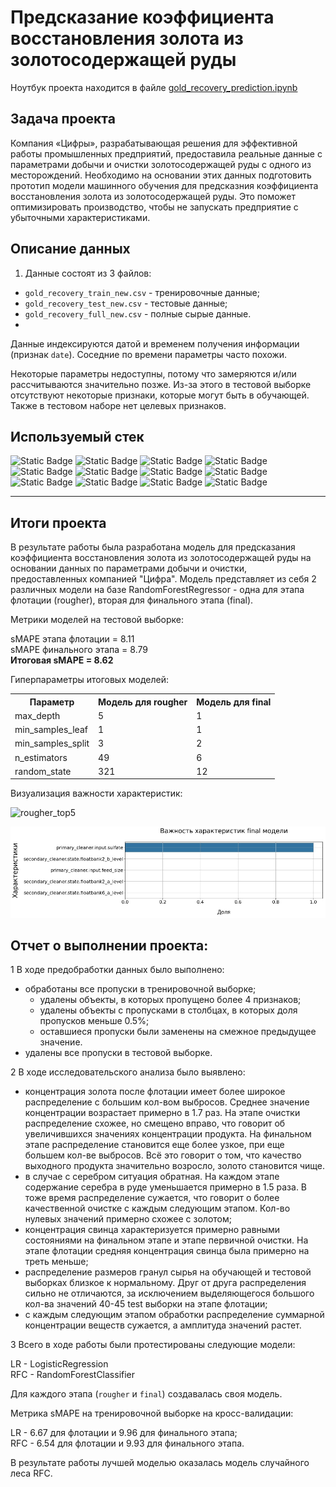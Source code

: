 # Предсказание коэффициента восстановления золота из золотосодержащей руды
Ноутбук проекта находится в файле [gold_recovery_prediction.ipynb](https://github.com/ArtemV0ronin/gold_recovery_prediction/blob/main/gold_recovery_prediction.ipynb)

## Задача проекта
Компания «Цифры», разрабатывающая решения для эффективной работы промышленных предприятий, предоставила реальные данные с параметрами добычи и очистки золотосодержащей руды с одного из месторождений. Необходимо на основании этих данных подготовить прототип модели машинного обучения для предсказния коэффициента восстановления золота из золотосодержащей руды. Это поможет оптимизировать производство, чтобы не запускать предприятие с убыточными характеристиками.

## Описание данных
1) Данные состоят из 3 файлов:

- `gold_recovery_train_new.csv` - тренировочные данные;   
- `gold_recovery_test_new.csv` - тестовые данные;     
- `gold_recovery_full_new.csv` - полные сырые данные.
- 
Данные индексируются датой и временем получения информации (признак `date`). Соседние по времени параметры часто похожи.  

Некоторые параметры недоступны, потому что замеряются и/или рассчитываются значительно позже. Из-за этого в тестовой выборке отсутствуют некоторые признаки, которые могут быть в обучающей. Также в тестовом наборе нет целевых признаков.


## Используемый стек
![Static Badge](https://img.shields.io/badge/sklearn-red)
![Static Badge](https://img.shields.io/badge/LinearRegression-red)
![Static Badge](https://img.shields.io/badge/RandomForestRegressor-red)
![Static Badge](https://img.shields.io/badge/GridSearchCV-red)
![Static Badge](https://img.shields.io/badge/StandardScaler-red)
![Static Badge](https://img.shields.io/badge/pandas-red)
![Static Badge](https://img.shields.io/badge/numpy-red)
![Static Badge](https://img.shields.io/badge/matplotlib-red)
![Static Badge](https://img.shields.io/badge/seaborn-red)
![Static Badge](https://img.shields.io/badge/phik-red)
![Static Badge](https://img.shields.io/badge/tqdm-red)
![Static Badge](https://img.shields.io/badge/time-red)

---

## Итоги проекта
В результате работы была разработана модель для предсказания коэффициента восстановления золота из золотосодержащей руды на основании данных по параметрами добычи и очистки, предоставленных компанией "Цифра".
Модель представляет из себя 2 различных модели на базе RandomForestRegressor - одна для этапа флотации (rougher), вторая для финального этапа (final).

Метрики моделей на тестовой выборке:

sMAPE этапа флотации = 8.11   
sMAPE финального этапа = 8.79  
**Итоговая sMAPE = 8.62**

Гиперпараметры итоговых моделей:

<table>
<tr>
  <th>Параметр</th>
  <th>Модель для rougher</th>
  <th>Модель для final</th>
</tr>
<tr>
  <td>max_depth</td>
  <td>5</td>
  <td>1</td>
</tr>    
<tr>
  <td>min_samples_leaf</td>
  <td>1</td>
  <td>1</td>
</tr>   
<tr>
  <td>min_samples_split</td>
  <td>3</td>
  <td>2</td>
</tr> 
<tr>
  <td>n_estimators</td>
  <td>49</td>
  <td>6</td>
</tr>
<tr>
  <td>random_state</td>
  <td>321</td>
  <td>12</td>
</tr>
</table>

Визуализация важности характеристик:

![rougher_top5](hhttps://github.com/ArtemV0ronin/gold_recovery_prediction/blob/main/media/feature_importances_rougher_top_5.jpg)

![final](https://github.com/ArtemV0ronin/gold_recovery_prediction/blob/main/media/feature_importances_final.jpg)

## Отчет о выполнении проекта:

1 В ходе предобработки данных было выполнено:

- обработаны все пропуски в тренировочной выборке;
  - удалены объекты, в которых пропущено более 4 признаков;
  - удалены объекты с пропусками в столбцах, в которых доля пропусков меньше 0.5%;
  - оставшиеся пропуски были заменены на смежное предыдущее значение.
- удалены все пропуски в тестовой выборке.
    
2 В ходе исследовательского анализа было выявлено:

- концентрация золота после флотации имеет более широкое распределение с большим кол-вом выбросов. Среднее значение концентрации возрастает примерно в 1.7 раз. На этапе очистки распределение схожее, но смещено вправо, что говорит об увеличившихся значениях концентрации продукта. На финальном этапе распределение становится еще более узкое, при еще большем кол-ве выбросов. Всё это говорит о том, что качество выходного продукта значительно возросло, золото становится чище.
- в случае с серебром ситуация обратная. На каждом этапе содержание серебра в руде уменьшается примерно в 1.5 раза. В тоже время распределение сужается, что говорит о более качественной очистке с каждым следующим этапом. Кол-во нулевых значений примерно схожее с золотом;
- концентрация свинца характеризуется примерно равными состояниями на финальном этапе и этапе первичной очистки. На этапе флотации средняя концентрация свинца была примерно на треть меньше;
- распределение размеров гранул сырья на обучающей и тестовой выборках близкое к нормальному. Друг от друга распределения сильно не отличаются, за исключением выделяющегося большого кол-ва значений 40-45 test выборки на этапе флотации;
- с каждым следующим этапом обработки распределение суммарной концентрации веществ сужается, а амплитуда значений растет.

3 Всего в ходе работы были протестированы следующие модели:

LR - LogisticRegression  
RFC - RandomForestClassifier

Для каждого этапа (`rougher` и `final`) создавалась своя модель.

Метрика sMAPE на тренировочной выборке на кросс-валидации:

LR - 6.67 для флотации и 9.96 для финального этапа;  
RFC - 6.54 для флотации и 9.93 для финального этапа.

В результате работы лучшей моделью оказалась модель случайного леса RFC.
